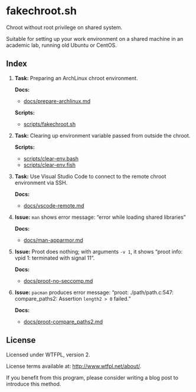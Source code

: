 # fakechroot.sh

Chroot without root privilege on shared system.

Suitable for setting up your work environment on a shared machine in an academic lab, running old Ubuntu or CentOS.

## Index

1. **Task:** Preparing an ArchLinux chroot environment.

   **Docs:**
   * [docs/prepare-archlinux.md](docs/prepare-archlinux.md)

   **Scripts:**
   * [scripts/fakechroot.sh](scripts/fakechroot.sh)

2. **Task:** Clearing up environment variable passed from outside the chroot.

   **Scripts:**
   * [scripts/clear-env.bash](scripts/clear-env.bash)
   * [scripts/clear-env.fish](scripts/clear-env.fish)

3. **Task:** Use Visual Studio Code to connect to the remote chroot environment via SSH.

   **Docs:**
   * [docs/vscode-remote.md](docs/vscode-remote.md)

4. **Issue:** `man` shows error message: “error while loading shared libraries”

   **Docs:**
   * [docs/man-apparmor.md](docs/man-apparmor.md)

5. **Issue:** Proot does nothing; with arguments `-v 1`, it shows “proot info: vpid 1: terminated with signal 11”.

   **Docs:**
   * [docs/proot-no-seccomp.md](docs/proot-no-seccomp.md)

6. **Issue:** `pacman` produces error message: “proot: ./path/path.c:547: compare_paths2: Assertion `length2 > 0` failed.”

   **Docs:**
   * [docs/proot-compare_paths2.md](docs/proot-compare_paths2.md)

## License

Licensed under WTFPL, version 2.

License terms available at: <http://www.wtfpl.net/about/>.

If you benefit from this program, please consider writing a blog post to introduce this method.
